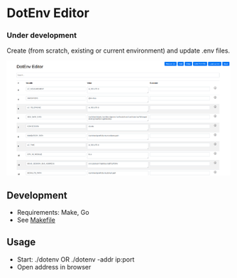 # DotEnv Editor

### Under development

Create (from scratch, existing or current environment) and update .env files.

![Alt text](dotenv-editor.png?raw=true "DotEnv Editor")

## Development
* Requirements: Make, Go
* See [Makefile](./Makefile)

## Usage
* Start: ./dotenv OR ./dotenv -addr ip:port
* Open address in browser

